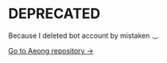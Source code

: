 # DEPRECATED 
Because I deleted bot account by mistaken ._.

[Go to Aeong repository →](https://github.com/KeepSOBP/Aeong)
